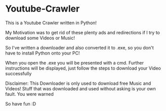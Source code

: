 # Youtube-Crawler
This is a Youtube Crawler written in Python!

My Motivation was to get rid of these plenty ads and redirections if I try to download some Videos or Music!

So I've written a downloader and also converted it to .exe, so you don't have to install Python onto your PC!

When you open the .exe you will be presented with a cmd. Further instructions will be displayed, just follow the steps to download your Video successfully

Disclaimer:
This Downloader is only used to download free Music and Videos! Stuff that was downloaded and used without asking is your own fault. You were warned

So have fun :D
